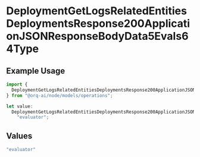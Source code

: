 # DeploymentGetLogsRelatedEntitiesDeploymentsResponse200ApplicationJSONResponseBodyData5Evals64Type

## Example Usage

```typescript
import {
  DeploymentGetLogsRelatedEntitiesDeploymentsResponse200ApplicationJSONResponseBodyData5Evals64Type,
} from "@orq-ai/node/models/operations";

let value:
  DeploymentGetLogsRelatedEntitiesDeploymentsResponse200ApplicationJSONResponseBodyData5Evals64Type =
    "evaluator";
```

## Values

```typescript
"evaluator"
```